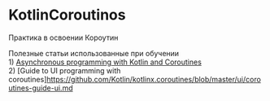 # KotlinCoroutinos
Практика в освоении Короутин


Полезные статьи использованные при обучении
<br> 1) <a href="https://medium.com/background-thread/explaining-asynchronous-programming-and-coroutines-lesson-1-routines-533901c26959">Asynchronous programming with Kotlin and Coroutines</a>
<br> 2) [Guide to UI programming with coroutines]<https://github.com/Kotlin/kotlinx.coroutines/blob/master/ui/coroutines-guide-ui.md>
 
